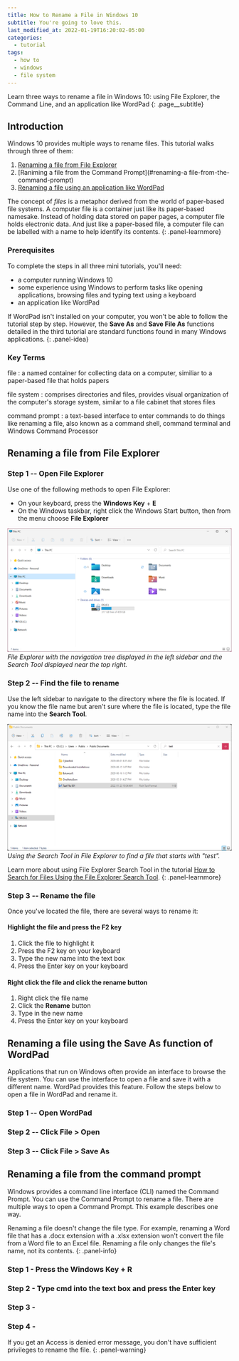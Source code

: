 ```yaml
---
title: How to Rename a File in Windows 10
subtitle: You're going to love this.
last_modified_at: 2022-01-19T16:20:02-05:00
categories:
  - tutorial
tags:
  - how to
  - windows
  - file system
---
```


Learn three ways to rename a file in Windows 10: using File Explorer, the Command Line, and an application like WordPad
{: .page__subtitle}

## Introduction

Windows 10 provides multiple ways to rename files. This tutorial walks through three of them:

1.  [Renaming a file from File Explorer](#renaming-a-file-from-file-explorer)
2.  [Raniming a file from the Command Prompt](#renaming-a file-from-the-command-prompt)
3.  [Renaming a file using an application like WordPad](#renaming-a-file-using-the-save-as-function-of-wordpad)

The concept of *files* is a metaphor derived from the world of paper-based file systems. A computer file is a container just like its paper-based namesake. Instead of holding data stored on paper pages, a computer file holds electronic data. And just like a paper-based file, a computer file can be labelled with a name to help identify its contents.
{: .panel-learnmore}

### Prerequisites

To complete the steps in all three mini tutorials, you'll need:

*  a computer running Windows 10
*  some experience using Windows to perform tasks like opening applications, browsing files and typing text using a keyboard 
*  an application like WordPad

If WordPad isn't installed on your computer, you won't be able to follow the tutorial step by step. However, the **Save As** and **Save File As** functions detailed in the third tutorial are standard functions found in many Windows applications. 
{: .panel-idea}

### Key Terms

file
:  a named container for collecting data on a computer, similiar to a paper-based file that holds papers

file system
:  comprises directories and files, provides visual organization of the computer's storage system, similar to a file cabinet that stores files

command prompt
:  a text-based interface to enter commands to do things like renaming a file, also known as a command shell, command terminal and Windows Command Processor

## Renaming a file from File Explorer

### Step 1 -- Open File Explorer

Use one of the following methods to open File Explorer:

*  On your keyboard, press the <i class="fab fa-windows" aria-hidden="true"></i> **Windows Key** + **E** 
*  On the Windows taskbar, right click the <i class="fab fa-windows" aria-hidden="true"></i> Windows Start button, then from the menu choose **File Explorer**

![File Explorer](/assets/images/file-explorer.png)
*File Explorer with the navigation tree displayed in the left sidebar and the Search Tool displayed near the top right.*

<!---
| ![file-explorer.png](/assets/images/file-explorer.png) | 
|:--:| 
| *File Explorer with the navigation tree displayed in the left siderbar.* |
--->

### Step 2 -- Find the file to rename
Use the left sidebar to navigate to the directory where the file is located. If you know the file name but aren't sure where the file is located, type the file name into the **Search Tool**. 

![File Explorer](/assets/images/screenshot-file-explorer-search-file.png)
*Using the Search Tool in File Explorer to find a file that starts with "test".*

Learn more about using File Explorer Search Tool in the tutorial [How to Search for Files Using the File Explorer Search Tool](https://).
{: .panel-learnmore}

### Step 3 -- Rename the file

Once you've located the file, there are several ways to rename it:

#### Highlight the file and press the F2 key

1.  Click the file to highlight it
2.  Press the F2 key on your keyboard
3.  Type the new name into the text box
4.  Press the Enter key on your keyboard

#### Right click the file and click the rename button

1. Right click the file name
2. Click the **Rename** button
3. Type in the new name
4. Press the Enter key on your keyboard

## Renaming a file using the Save As function of WordPad

Applications that run on Windows often provide an interface to browse the file system. You can use the interface to open a file and save it with a different name. WordPad provides this feature. Follow the steps below to open a file in WordPad and rename it.  

### Step 1 -- Open WordPad
### Step 2 -- Click File > Open
### Step 3 -- Click File > Save As


## Renaming a file from the command prompt

Windows provides a command line interface (CLI) named the Command Prompt. You can use the Command Prompt to rename a file. There are multiple ways to open a Command Prompt. This example describes one way.

Renaming a file doesn't change the file type. For example, renaming a Word file that has a .docx extension with a .xlsx extension won't convert the file from a Word file to an Excel file. Renaming a file only changes the file's name, not its contents.
{: .panel-info}

### Step 1 - Press the Windows Key + R
### Step 2 - Type cmd into the text box and press the Enter key 
### Step 3 - 
### Step 4 - 

If you get an Access is denied error message, you don't have sufficient privileges to rename the file.
{: .panel-warning}
